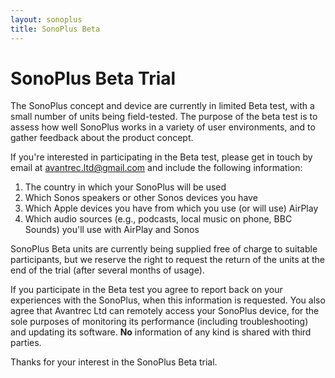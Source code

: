 ```yaml
---
layout: sonoplus
title: SonoPlus Beta
---
```


# SonoPlus Beta Trial

The SonoPlus concept and device are currently in limited Beta test, with a small number of units being field-tested. The purpose of the beta test is to assess how well SonoPlus works in a variety of user environments, and to gather feedback about the product concept.

If you're interested in participating in the Beta test, please get in touch by email at <a href="mailto:avantrec.ltd@gmail.com">avantrec.ltd@gmail.com</a> and include the following information:

1. The country in which your SonoPlus will be used
2. Which Sonos speakers or other Sonos devices you have
3. Which Apple devices you have from which you use (or will use) AirPlay
4. Which audio sources (e.g., podcasts, local music on phone, BBC Sounds) you'll use with AirPlay and Sonos

SonoPlus Beta units are currently being supplied free of charge to suitable participants, but we reserve the right to request the return of the units at the end of the trial (after several months of usage).

If you participate in the Beta test you agree to report back on your experiences with the SonoPlus, when this information is requested. You also agree that Avantrec Ltd can remotely access your SonoPlus device, for the sole purposes of monitoring its performance (including troubleshooting) and updating its software. **No** information of any kind is shared with third parties.

Thanks for your interest in the SonoPlus Beta trial.